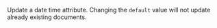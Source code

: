 Update a date time attribute. Changing the `default` value will not update already existing documents.